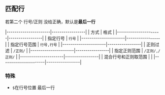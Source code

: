 ##  匹配行
若第二个 行号/正则 没给正确，默认是**最后一行**

|----------------------|-----------------|
| 方式                 | 格式            |
|----------------------|-----------------|
| 指定行号             | `行号`          |
|----------------------|-----------------|
| 指定行号范围         | `行号,行号`     |
|----------------------|-----------------|
| 正则过滤             | `/正则/`        |
|----------------------|-----------------|
| 指定正则范围         | `/正则/,/正则/` |
|----------------------|-----------------|
| 混合行号和正则取范围 |                 |
|----------------------|-----------------|

###   特殊
* `$`在行号位置
最后一行
